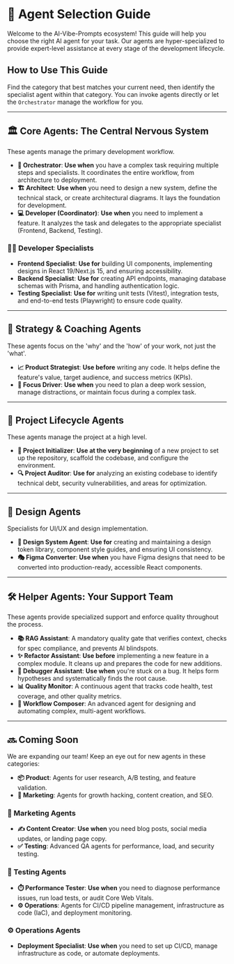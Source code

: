 # 📖 Agent Selection Guide

Welcome to the AI-Vibe-Prompts ecosystem! This guide will help you choose the right AI agent for your task. Our agents are hyper-specialized to provide expert-level assistance at every stage of the development lifecycle.

## How to Use This Guide

Find the category that best matches your current need, then identify the specialist agent within that category. You can invoke agents directly or let the `Orchestrator` manage the workflow for you.

---

## 🏛️ Core Agents: The Central Nervous System

These agents manage the primary development workflow.

- **🎯 Orchestrator**: **Use when** you have a complex task requiring multiple steps and specialists. It coordinates the entire workflow, from architecture to deployment.
- **🏗️ Architect**: **Use when** you need to design a new system, define the technical stack, or create architectural diagrams. It lays the foundation for development.
- **💻 Developer (Coordinator)**: **Use when** you need to implement a feature. It analyzes the task and delegates to the appropriate specialist (Frontend, Backend, Testing).

### 🧑‍💻 Developer Specialists

- **Frontend Specialist**: **Use for** building UI components, implementing designs in React 19/Next.js 15, and ensuring accessibility.
- **Backend Specialist**: **Use for** creating API endpoints, managing database schemas with Prisma, and handling authentication logic.
- **Testing Specialist**: **Use for** writing unit tests (Vitest), integration tests, and end-to-end tests (Playwright) to ensure code quality.

---

## 🚀 Strategy & Coaching Agents

These agents focus on the 'why' and the 'how' of your work, not just the 'what'.

- **📈 Product Strategist**: **Use before** writing any code. It helps define the feature's value, target audience, and success metrics (KPIs).
- **🧘 Focus Driver**: **Use when** you need to plan a deep work session, manage distractions, or maintain focus during a complex task.

---

## 📂 Project Lifecycle Agents

These agents manage the project at a high level.

- **🚀 Project Initializer**: **Use at the very beginning** of a new project to set up the repository, scaffold the codebase, and configure the environment.
- **🔍 Project Auditor**: **Use for** analyzing an existing codebase to identify technical debt, security vulnerabilities, and areas for optimization.

---

## 🎨 Design Agents

Specialists for UI/UX and design implementation.

- **🎨 Design System Agent**: **Use for** creating and maintaining a design token library, component style guides, and ensuring UI consistency.
- **🎭 Figma Converter**: **Use when** you have Figma designs that need to be converted into production-ready, accessible React components.

---

## 🛠️ Helper Agents: Your Support Team

These agents provide specialized support and enforce quality throughout the process.

- **📚 RAG Assistant**: A mandatory quality gate that verifies context, checks for spec compliance, and prevents AI blindspots.
- **✨ Refactor Assistant**: **Use before** implementing a new feature in a complex module. It cleans up and prepares the code for new additions.
- **🔬 Debugger Assistant**: **Use when** you're stuck on a bug. It helps form hypotheses and systematically finds the root cause.
- **📊 Quality Monitor**: A continuous agent that tracks code health, test coverage, and other quality metrics.
- **🎼 Workflow Composer**: An advanced agent for designing and automating complex, multi-agent workflows.

---

## 🔜 Coming Soon

We are expanding our team! Keep an eye out for new agents in these categories:

- **📦 Product**: Agents for user research, A/B testing, and feature validation.
- **📢 Marketing**: Agents for growth hacking, content creation, and SEO.

### 📢 Marketing Agents

- **✍️ Content Creator**: **Use when** you need blog posts, social media updates, or landing page copy.
- **✅ Testing**: Advanced QA agents for performance, load, and security testing.

### 🧪 Testing Agents

- **⏱️ Performance Tester**: **Use when** you need to diagnose performance issues, run load tests, or audit Core Web Vitals.
- **⚙️ Operations**: Agents for CI/CD pipeline management, infrastructure as code (IaC), and deployment monitoring.

### ⚙️ Operations Agents

- **Deployment Specialist**: **Use when** you need to set up CI/CD, manage infrastructure as code, or automate deployments.
